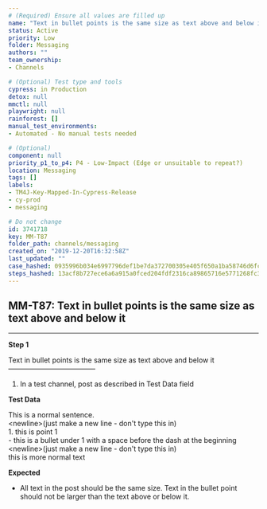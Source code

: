 ```yaml
---
# (Required) Ensure all values are filled up
name: "Text in bullet points is the same size as text above and below it"
status: Active
priority: Low
folder: Messaging
authors: ""
team_ownership: 
- Channels

# (Optional) Test type and tools
cypress: in Production
detox: null
mmctl: null
playwright: null
rainforest: []
manual_test_environments: 
- Automated - No manual tests needed

# (Optional)
component: null
priority_p1_to_p4: P4 - Low-Impact (Edge or unsuitable to repeat?)
location: Messaging
tags: []
labels: 
- TM4J-Key-Mapped-In-Cypress-Release
- cy-prod
- messaging

# Do not change
id: 3741718
key: MM-T87
folder_path: channels/messaging
created_on: "2019-12-20T16:32:58Z"
last_updated: ""
case_hashed: 0935996b034e6997796def1be7da372700305e405f650a1ba58746d6fc51691807e551fa825ab031b19414cca73164db
steps_hashed: 13acf8b727ece6a6a915a0fced204fdf2316ca89865716e5771268fc38579eb91a9e23583bb8a48b63b096e2e05d6bee
---
```


## MM-T87: Text in bullet points is the same size as text above and below it

---

**Step 1**

Text in bullet points is the same size as text above and below it\
–––––––––––––––––––––––––

1. In a test channel, post as described in Test Data field

**Test Data**

This is a normal sentence.\
\<newline>(just make a new line - don't type this in)\
1\. this is point 1\
\- this is a bullet under 1 with a space before the dash at the beginning\
\<newline>(just make a new line - don't type this in)\
this is more normal text

**Expected**

- All text in the post should be the same size. Text in the bullet point should not be larger than the text above or below it.
